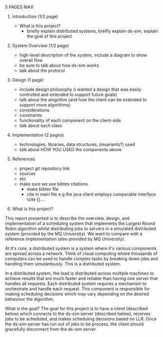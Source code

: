 5 PAGES MAX
1. Introduction (1/2 page)
    - What is this project? 
        - briefly explain distributed systems, breifly explain ds-sim, explain the goal of this project
2. System Overview (1/2 page)
    - high-level description of the system, include a diagram to show overall flow
    - be sure to talk about how ds-sim works
    - talk about the protocol
3. Design (1 page)
    - include design philosophy (i wanted a design that was easily controlled and extended to support future goals)
    - talk about the alogrithm (and how the client can be extended to support more algorithms)
    - considerations
    - constraints
    - functionality of each component on the client-side
    - talk about each class
4. Implementation (2 pages)
    - technologies, libraries, data structures, (invariants?) used
    - talk about HOW YOU USED the components above
5. References 
    - project git repository link
    - sources
    - etc
    - make sure we use bibtex citations
        - make bibtex file
        - cite in main file
    e.g the java client employs comparable interface \cite []....

1. What is this project?

This report presented is to describe the overview, design, and implementation of a scheduling system that implements the Largest Round Robin algorithm whilst distributing jobs to servers in a simulated distributed system (provided by the MQ University). We want to compare with a reference implementation (also provided by MQ University).

At it's core, a distributed system is a system where it's various components are spread across a network. Think of cloud computing where thousands of computers can be used to handle complex tasks by breaking down jobs and handling them simulantously. This is a distributed system.

In a distributed system, the load is distributed across multiple machines to achieve results that are much faster and reliable than having one server that handles all requests. Each distributed system requires a mechanism to orchestrate and handle each request. This component is responsible for making scheduling decisions which may vary depending on the desired behaviour the algorithm.

What is the goal?
The goal for this project is to have a client (described below) which connects to the ds-sim server (described below), receives jobs to be scheduled, and makes scheduling decisions based on LLR. Once the ds-sim server has run out of jobs to be process, the client should gracefully disconnect from the ds-sim server.